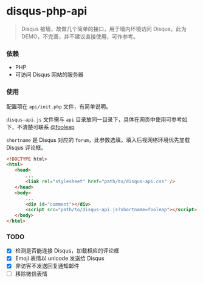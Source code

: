 disqus-php-api
===========

> Disqus 被墙，故做几个简单的接口，用于墙内环境访问 Disqus。此为 DEMO，不完善，并不建议直接使用，可作参考。

### 依赖

* PHP
* 可访问 Disqus 网站的服务器

### 使用


配置项在 `api/init.php` 文件，有简单说明。

`disqus-api.js` 文件需与 `api` 目录放同一目录下，具体在网页中使用可参考如下，不清楚可联系 [@fooleap](http://blog.fooleap.org)

`shortname` 是 Disqus 对应的 `forum`，此参数选填，填入后视网络环境优先加载 Disqus 评论框。

```html
<!DOCTYPE html>
<html>
   <head>
       ...
       <link rel="stylesheet" href="path/to/disqus-api.css" />
   </head>
   <body>
       ...
       <div id="comment"></div>
       <script src="path/to/disqus-api.js?shortname=fooleap"></script>
   </body>
</html>
```

### TODO

- [x] 检测是否能连接 Disqus，加载相应的评论框
- [x] Emoji 表情以 unicode 发送给 Disqus
- [x] 非访客不发送回复通知邮件
- [ ] 移除微信表情
